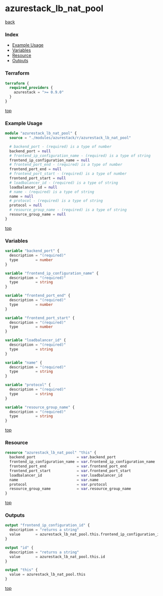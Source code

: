 # azurestack_lb_nat_pool

[back](../azurestack.md)

### Index

- [Example Usage](#example-usage)
- [Variables](#variables)
- [Resource](#resource)
- [Outputs](#outputs)

### Terraform

```terraform
terraform {
  required_providers {
    azurestack = ">= 0.9.0"
  }
}
```

[top](#index)

### Example Usage

```terraform
module "azurestack_lb_nat_pool" {
  source = "./modules/azurestack/r/azurestack_lb_nat_pool"

  # backend_port - (required) is a type of number
  backend_port = null
  # frontend_ip_configuration_name - (required) is a type of string
  frontend_ip_configuration_name = null
  # frontend_port_end - (required) is a type of number
  frontend_port_end = null
  # frontend_port_start - (required) is a type of number
  frontend_port_start = null
  # loadbalancer_id - (required) is a type of string
  loadbalancer_id = null
  # name - (required) is a type of string
  name = null
  # protocol - (required) is a type of string
  protocol = null
  # resource_group_name - (required) is a type of string
  resource_group_name = null
}
```

[top](#index)

### Variables

```terraform
variable "backend_port" {
  description = "(required)"
  type        = number
}

variable "frontend_ip_configuration_name" {
  description = "(required)"
  type        = string
}

variable "frontend_port_end" {
  description = "(required)"
  type        = number
}

variable "frontend_port_start" {
  description = "(required)"
  type        = number
}

variable "loadbalancer_id" {
  description = "(required)"
  type        = string
}

variable "name" {
  description = "(required)"
  type        = string
}

variable "protocol" {
  description = "(required)"
  type        = string
}

variable "resource_group_name" {
  description = "(required)"
  type        = string
}
```

[top](#index)

### Resource

```terraform
resource "azurestack_lb_nat_pool" "this" {
  backend_port                   = var.backend_port
  frontend_ip_configuration_name = var.frontend_ip_configuration_name
  frontend_port_end              = var.frontend_port_end
  frontend_port_start            = var.frontend_port_start
  loadbalancer_id                = var.loadbalancer_id
  name                           = var.name
  protocol                       = var.protocol
  resource_group_name            = var.resource_group_name
}
```

[top](#index)

### Outputs

```terraform
output "frontend_ip_configuration_id" {
  description = "returns a string"
  value       = azurestack_lb_nat_pool.this.frontend_ip_configuration_id
}

output "id" {
  description = "returns a string"
  value       = azurestack_lb_nat_pool.this.id
}

output "this" {
  value = azurestack_lb_nat_pool.this
}
```

[top](#index)